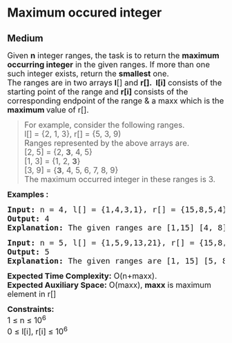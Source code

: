 # Maximum occured integer
## Medium
<div class="problems_problem_content__Xm_eO"><p><span style="font-size: 18px;">Given <strong>n</strong> integer ranges, the task is to return the <strong>maximum occurring integer</strong> in the given ranges. If more than one such integer exists, return the <strong>smallest</strong> one. <br>The ranges are in two arrays <strong>l</strong>[] and <strong>r[].&nbsp; l[i]</strong> consists of the starting point of the range and <strong>r[i]</strong> consists of the corresponding endpoint of the range &amp; a maxx which is the <strong>maximum </strong>value of r[].</span></p>
<blockquote>
<p><span style="font-size: 18px;">For example, consider the following ranges.<br>l[] = {2, 1, 3}, r[] = {5, 3, 9)<br>Ranges represented by the above arrays are.<br>[2, 5] = {2, <strong>3</strong>, 4, 5}<br>[1, 3] = {1, 2, <strong>3</strong>}<br>[3, 9] = {<strong>3</strong>, 4, 5, 6, 7, 8, 9}<br>The maximum occurred integer in these ranges is 3.</span></p>
</blockquote>
<p><span style="font-size: 18px;"><strong>Examples :</strong></span></p>
<pre><span style="font-size: 18px;"><strong>Input: </strong>n = 4, l[] = {1,4,3,1}, r[] = {15,8,5,4}, maxx = 15
<strong>Output: </strong>4<strong>
Explanation: </strong>The given ranges are [1,15] [4, 8] [3, 5] [1, 4]. The smallest number that is most common or appears most times in the ranges is 4.</span>
</pre>
<pre><span style="font-size: 18px;"><strong>Input: </strong>n = 5, l[] = {1,5,9,13,21}, r[] = {15,8,12,20,30}, maxx = 30
<strong>Output: </strong>5<strong>
Explanation: </strong>The given ranges are [1, 15] [5, 8] [9, 12] [13, 20] [21, 30]. The smallest number that is most common or appears most times in the ranges is 5.</span></pre>
<p><span style="font-size: 18px;"><strong>Expected Time Complexity:</strong>&nbsp;O(n+maxx).<br><strong>Expected Auxiliary Space:</strong> O(maxx), <strong>maxx</strong> is maximum element in r[]</span></p>
<p><span style="font-size: 18px;"><strong>Constraints:</strong><br>1 ≤ n ≤ 10<sup>6</sup><br>0 ≤ l[i], r[i] ≤ 10<sup>6</sup></span></p></div>